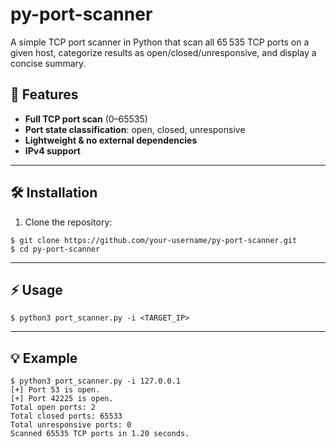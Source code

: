 # py-port-scanner
A simple TCP port scanner in Python that scan all 65 535 TCP ports on a given host, categorize results as open/closed/unresponsive, and display a concise summary.


## 🚀 Features

- **Full TCP port scan** (0–65535)  
- **Port state classification**: open, closed, unresponsive  
- **Lightweight & no external dependencies**  
- **IPv4 support**  

---

## 🛠️ Installation

1. Clone the repository:

```
$ git clone https://github.com/your-username/py-port-scanner.git
$ cd py-port-scanner
```
---

## ⚡️ Usage
```
$ python3 port_scanner.py -i <TARGET_IP>
```
---

## 💡 Example
```
$ python3 port_scanner.py -i 127.0.0.1
[+] Port 53 is open.
[+] Port 42225 is open.
Total open ports: 2
Total closed ports: 65533
Total unresponsive ports: 0
Scanned 65535 TCP ports in 1.20 seconds.
```

